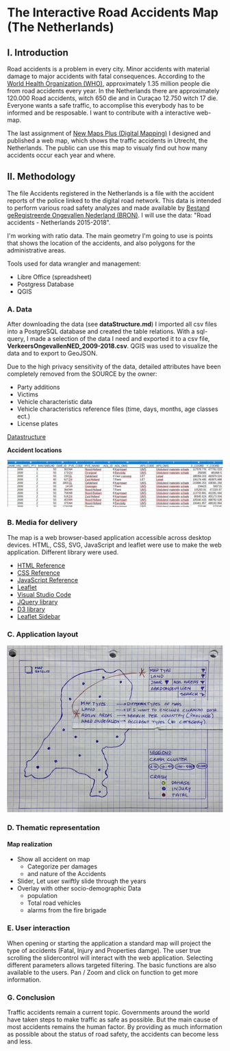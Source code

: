 # The Interactive Road Accidents Map (The Netherlands)

## I. Introduction
Road accidents is a problem in every city. Minor accidents with material damage to major accidents with fatal consequences. According to the [World Health Organization (WHO)](https://www.who.int/news-room/fact-sheets/detail/road-Road-injuries), approximately 1.35 million people die from road accidents every year. In the Netherlands there are approximately 120.000 Road accidents, witch 650 die and in Curaçao 12.750 witch 17 die. Everyone wants a safe traffic, to accomplise this everybody has to be informed and be resposable. I want to contribute with a interactive web-map.

The last assignment of [New Maps Plus (Digital Mapping)](https://newmapsplus.as.uky.edu/) I designed and published a web map, which shows the traffic accidents in Utrecht, the Netherlands. The public can use this map to visualy find out how many accidents occur each year and where.


## II. Methodology
The file Accidents registered in the Netherlands is a file with the accident reports of the police linked to the digital road network. This data is intended to perform various road safety analyzes and made available by [Bestand geRegistreerde Ongevallen Nederland (BRON)](http://www.nationaalgeoregister.nl/geonetwork/srv/dut/catalog.search#/metadata/4gqrs90k-vobr-5t59-x726-4x2unrs1vawz). I will use the data: "Road accidents - Netherlands 2015-2018". 

I'm working with ratio data.
The main geometry I'm going to use is points that shows the location of the accidents, and also polygons for the administrative areas.

Tools used for data wrangler and management:
- Libre Office (spreadsheet)
- Postgress Database
- QGIS

### A. Data
After downloading the data (see **dataStructure.md**) I imported all csv files into a PostgreSQL database and created the table relations. With a sql-query, I made a selection of the data I need and exported it to a csv file, **VerkeersOngevallenNED_2009-2018.csv**.
QGIS was used to visualize the data and to export to GeoJSON.

Due to the high privacy sensitivity of the data, detailed attributes have been completely removed from the SOURCE by the owner:
- Party additions
- Victims
- Vehicle characteristic data
- Vehicle characteristics reference files (time, days, months, age classes ect.)
- License plates

[Datastructure](./dataStructure.md)

**Accident locations**

![Fig_11](./images/verOng_11.PNG)

### B. Media for delivery
The map is a web browser-based application accessible across desktop devices.
HTML, CSS, SVG, JavaScript and leaflet were use to make the web application. Different library were used.

- [HTML Reference](https://developer.mozilla.org/en-US/docs/Web/HTML/Element)
- [CSS Reference](https://developer.mozilla.org/en-US/docs/Web/CSS/Reference)
- [JavaScript Reference](https://developer.mozilla.org/en-US/docs/Web/JavaScript)
- [Leaflet](https://leafletjs.com/)
- [Visual Studio Code](https://code.visualstudio.com/)
- [JQuery library](https://jquery.com/)
- [D3 library](https://d3js.org/)
- [Leaflet Sidebar](https://github.com/Turbo87/sidebar-v2)




### C. Application layout

![*](./images/app_layout02.png)

### D. Thematic representation

#### Map realization
- Show all accident on map
  - Categorize per damages
  - and nature of the Accidents
- Slider, Let user swiftly slide through the years
- Overlay with other socio-demographic Data
  - population
  - Total road vehicles
  - alarms from the fire brigade


### E. User interaction
When opening or starting the application a standard map will project the type of accidents (Fatal, Injury and Properties damge). The user true scrolling the slidercontrol will interact with the web application. Selecting different parameters allows targeted filtering. The basic functions are also available to the users. Pan / Zoom and click on function to get more information.

### G. Conclusion
Traffic accidents remain a current topic. Governments around the world have taken steps to make traffic as safe as possible. But the main cause of most accidents remains the human factor. By providing as much information as possible about the status of road safety, the accidents can become less and less.
